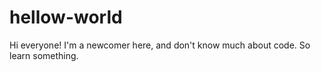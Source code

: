 # hellow-world
Hi everyone!
I'm a newcomer here, and don't know much about code. So learn something.
